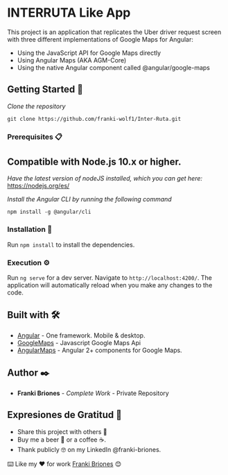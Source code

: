 # INTERRUTA Like App

This project is an application that replicates the Uber driver request screen with three different implementations of Google Maps for Angular:

- Using the JavaScript API for Google Maps directly
- Using Angular Maps (AKA AGM-Core)
- Using the native Angular component called @angular/google-maps

## Getting Started 🚀

_Clone the repository_

```
git clone https://github.com/franki-wolf1/Inter-Ruta.git
```

### Prerequisites 📋

## Compatible with Node.js 10.x or higher.

_Have the latest version of nodeJS installed, which you can get here:_
https://nodejs.org/es/

_Install the Angular CLI by running the following command_

```
npm install -g @angular/cli
```

### Installation 🔧

Run `npm install` to install the dependencies.

### Execution ⚙️

Run `ng serve` for a dev server. Navigate to `http://localhost:4200/`. The application will automatically reload when you make any changes to the code.

## Built with 🛠️

- [Angular](http://www.angular.io) - One framework. Mobile & desktop.
- [GoogleMaps](https://developers.google.com/maps/documentation/javascript/tutorial) - Javascript Google Maps Api
- [AngularMaps](https://angular-maps.com/) - Angular 2+ components for Google Maps.

## Author ✒️

- **Franki Briones** - _Complete Work_ - Private Repository

## Expresiones de Gratitud 🎁

- Share this project with others 📢
- Buy me a beer 🍺 or a coffee ☕.
- Thank publicly 🤓 on my LinkedIn @franki-briones.

⌨️ Like my ❤️ for work [Franki Briones](https://www.linkedin.com/in/franki-briones/) 😊
